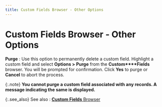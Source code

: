 ```yaml
---
title: Custom Fields Browser - Other Options
---
```


# Custom Fields Browser - Other Options


**Purge**
: Use this option to permanently delete a custom field.  Highlight a custom field and select **Options 
 &gt; Purge** from the **Custom****Fields** browser. You will be prompted  for confirmation. Click **Yes** to  purge or **Cancel** to abort the process.


{:.note}
**You cannot purge a custom field associated  with any records. A message indicating the same is displayed.**


{:.see_also}
See also
: [**Custom 
 Fields** Browser]({{site.sc_baseurl}}/options/miscellaneous-set-up/custom-fields/custom-field-definition-profile/custom_field_browser.html)
